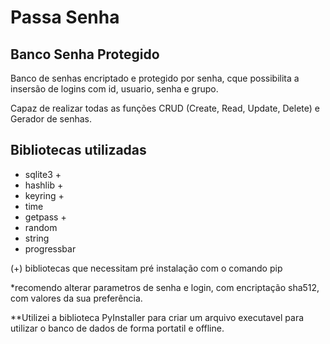 # Passa Senha
## Banco Senha Protegido 
Banco de senhas encriptado e protegido por senha, cque possibilita a insersão de logins com id, usuario, senha e grupo. 

Capaz de realizar todas as funções CRUD (Create, Read, Update, Delete) e Gerador de senhas.

## Bibliotecas utilizadas
- sqlite3 +
- hashlib +
- keyring +
- time 
- getpass + 
- random
- string
- progressbar 

(+) bibliotecas que necessitam pré instalação com o comando pip

*recomendo alterar parametros de senha e login, com encriptação sha512, com valores da sua preferência. 

**Utilizei a biblioteca PyInstaller para criar um arquivo executavel para utilizar o banco de dados de forma portatil e offline.
